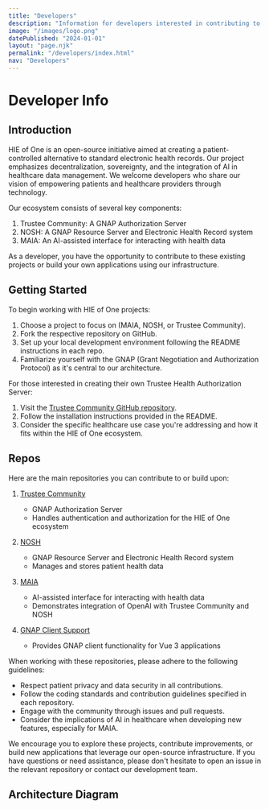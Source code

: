 ```yaml
---
title: "Developers"
description: "Information for developers interested in contributing to or building upon HIE of One's open-source healthcare projects"
image: "/images/logo.png"
datePublished: "2024-01-01"
layout: "page.njk"
permalink: "/developers/index.html"
nav: "Developers"
---
```


# Developer Info

## Introduction

HIE of One is an open-source initiative aimed at creating a patient-controlled alternative to standard electronic health records. Our project emphasizes decentralization, sovereignty, and the integration of AI in healthcare data management. We welcome developers who share our vision of empowering patients and healthcare providers through technology.

Our ecosystem consists of several key components:

1. Trustee Community: A GNAP Authorization Server
2. NOSH: A GNAP Resource Server and Electronic Health Record system
3. MAIA: An AI-assisted interface for interacting with health data

As a developer, you have the opportunity to contribute to these existing projects or build your own applications using our infrastructure.

## Getting Started

To begin working with HIE of One projects:

1. Choose a project to focus on (MAIA, NOSH, or Trustee Community).
2. Fork the respective repository on GitHub.
3. Set up your local development environment following the README instructions in each repo.
4. Familiarize yourself with the GNAP (Grant Negotiation and Authorization Protocol) as it's central to our architecture.

For those interested in creating their own Trustee Health Authorization Server:

1. Visit the [Trustee Community GitHub repository](https://github.com/HIEofOne/Trustee-Community).
2. Follow the installation instructions provided in the README.
3. Consider the specific healthcare use case you're addressing and how it fits within the HIE of One ecosystem.

## Repos

Here are the main repositories you can contribute to or build upon:

1. [Trustee Community](https://github.com/HIEofOne/Trustee-Community)

   - GNAP Authorization Server
   - Handles authentication and authorization for the HIE of One ecosystem

2. [NOSH](https://github.com/shihjay2/nosh3)

   - GNAP Resource Server and Electronic Health Record system
   - Manages and stores patient health data

3. [MAIA](https://github.com/abeuscher/vue-ai-example)

   - AI-assisted interface for interacting with health data
   - Demonstrates integration of OpenAI with Trustee Community and NOSH

4. [GNAP Client Support](https://github.com/hieofone/vue3-gnap)
   - Provides GNAP client functionality for Vue 3 applications

When working with these repositories, please adhere to the following guidelines:

- Respect patient privacy and data security in all contributions.
- Follow the coding standards and contribution guidelines specified in each repository.
- Engage with the community through issues and pull requests.
- Consider the implications of AI in healthcare when developing new features, especially for MAIA.

We encourage you to explore these projects, contribute improvements, or build new applications that leverage our open-source infrastructure. If you have questions or need assistance, please don't hesitate to open an issue in the relevant repository or contact our development team.

## Architecture Diagram

<div id="diagram-container"></div>

